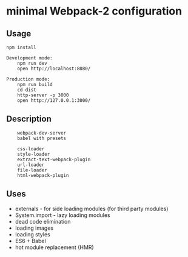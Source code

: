 # minimal Webpack-2 configuration

## Usage

```
npm install

Development mode:
    npm run dev
    open http://localhost:8080/

Production mode:
    npm run build
    cd dist
    http-server -p 3000
    open http://127.0.0.1:3000/
```

## Description
```
    webpack-dev-server
    babel with presets

    css-loader
    style-loader
    extract-text-webpack-plugin
    url-loader
    file-loader
    html-webpack-plugin
```
## Uses
* externals - for side loading modules (for third party modules)
* System.import - lazy loading modules
* dead code elimination
* loading images
* loading styles
* ES6 + Babel
* hot module replacement (HMR)
